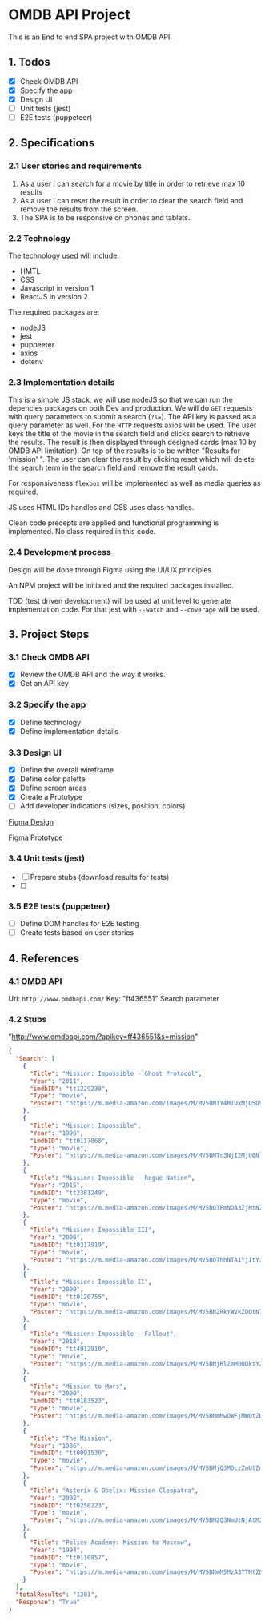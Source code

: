 # OMDB API Project

This is an End to end SPA project with OMDB API.

## 1. Todos

- [x] Check OMDB API
- [x] Specify the app
- [x] Design UI
- [ ] Unit tests (jest)
- [ ] E2E tests (puppeteer)

## 2. Specifications

### 2.1 User stories and requirements

1. As a user I can search for a movie by title in order to retrieve max 10 results
2. As a user I can reset the result in order to clear the search field and remove the results from the screen.
3. The SPA is to be responsive on phones and tablets.

### 2.2 Technology

The technology used will include:

- HMTL
- CSS
- Javascript in version 1
- ReactJS in version 2

The required packages are:

- nodeJS
- jest
- puppeeter
- axios
- dotenv

### 2.3 Implementation details

This is a simple JS stack, we will use nodeJS so that we can run the depencies packages on both Dev and production.
We will do `GET` requests with query parameters to submit a search (`?s=`). The API key is passed as a query parameter as well. For the `HTTP` requests axios will be used.
The user keys the title of the movie in the search field and clicks search to retrieve the results.
The result is then displayed through designed cards (max 10 by OMDB API limitation).
On top of the results is to be written "Results for 'mission' ".
The user can clear the result by clicking reset which will delete the search term in the search field and remove the result cards.

For responsiveness `flexbox` will be implemented as well as media queries as required.

JS uses HTML IDs handles and CSS uses class handles.

Clean code precepts are applied and functional programming is implemented. No class required in this code.

### 2.4 Development process

Design will be done through Figma using the UI/UX principles.

An NPM project will be initiated and the required packages installed.

TDD (test driven development) will be used at unit level to generate implementation code. For that jest with `--watch` and `--coverage` will be used.

## 3. Project Steps

### 3.1 Check OMDB API

- [x] Review the OMDB API and the way it works.
- [x] Get an API key

### 3.2 Specify the app

- [x] Define technology
- [x] Define implementation details

### 3.3 Design UI

- [x] Define the overall wireframe
- [x] Define color palette
- [x] Define screen areas
- [x] Create a Prototype
- [ ] Add developer indications (sizes, position, colors)

[Figma Design](https://www.figma.com/file/CGAdWFu6b72RaxUOST9M7V/omdb-api?node-id=0%3A1)

[Figma Prototype](https://www.figma.com/proto/CGAdWFu6b72RaxUOST9M7V/omdb-api?node-id=1%3A2&scaling=min-zoom&page-id=0%3A1&starting-point-node-id=1%3A2)

### 3.4 Unit tests (jest)

- [ ] Prepare stubs (download results for tests)
- [ ]

### 3.5 E2E tests (puppeteer)

- [ ] Define DOM handles for E2E testing
- [ ] Create tests based on user stories

## 4. References

### 4.1 OMDB API

Uri: `http://www.omdbapi.com/`
Key: "ff436551"
Search parameter

### 4.2 Stubs

"http://www.omdbapi.com/?apikey=ff436551&s=mission"

```json
{
  "Search": [
    {
      "Title": "Mission: Impossible - Ghost Protocol",
      "Year": "2011",
      "imdbID": "tt1229238",
      "Type": "movie",
      "Poster": "https://m.media-amazon.com/images/M/MV5BMTY4MTUxMjQ5OV5BMl5BanBnXkFtZTcwNTUyMzg5Ng@@._V1_SX300.jpg"
    },
    {
      "Title": "Mission: Impossible",
      "Year": "1996",
      "imdbID": "tt0117060",
      "Type": "movie",
      "Poster": "https://m.media-amazon.com/images/M/MV5BMTc3NjI2MjU0Nl5BMl5BanBnXkFtZTgwNDk3ODYxMTE@._V1_SX300.jpg"
    },
    {
      "Title": "Mission: Impossible - Rogue Nation",
      "Year": "2015",
      "imdbID": "tt2381249",
      "Type": "movie",
      "Poster": "https://m.media-amazon.com/images/M/MV5BOTFmNDA3ZjMtN2Y0MC00NDYyLWFlY2UtNTQ4OTQxMmY1NmVjXkEyXkFqcGdeQXVyNTg4NDQ4NDY@._V1_SX300.jpg"
    },
    {
      "Title": "Mission: Impossible III",
      "Year": "2006",
      "imdbID": "tt0317919",
      "Type": "movie",
      "Poster": "https://m.media-amazon.com/images/M/MV5BOThhNTA1YjItYzk2Ny00M2Y1LWJlYWUtZDQyZDU0YmY5Y2M5XkEyXkFqcGdeQXVyNjU0OTQ0OTY@._V1_SX300.jpg"
    },
    {
      "Title": "Mission: Impossible II",
      "Year": "2000",
      "imdbID": "tt0120755",
      "Type": "movie",
      "Poster": "https://m.media-amazon.com/images/M/MV5BN2RkYWVkZDQtNTMxMi00NWQ4LWE2ODctNmQzOWM2NjQzYzdlXkEyXkFqcGdeQXVyMjUzOTY1NTc@._V1_SX300.jpg"
    },
    {
      "Title": "Mission: Impossible - Fallout",
      "Year": "2018",
      "imdbID": "tt4912910",
      "Type": "movie",
      "Poster": "https://m.media-amazon.com/images/M/MV5BNjRlZmM0ODktY2RjNS00ZDdjLWJhZGYtNDljNWZkMGM5MTg0XkEyXkFqcGdeQXVyNjAwMjI5MDk@._V1_SX300.jpg"
    },
    {
      "Title": "Mission to Mars",
      "Year": "2000",
      "imdbID": "tt0183523",
      "Type": "movie",
      "Poster": "https://m.media-amazon.com/images/M/MV5BNmMwOWFjMWQtZDAzNC00MGM3LWI0Y2YtNTUxN2NkYTM1NjE1XkEyXkFqcGdeQXVyMjUzOTY1NTc@._V1_SX300.jpg"
    },
    {
      "Title": "The Mission",
      "Year": "1986",
      "imdbID": "tt0091530",
      "Type": "movie",
      "Poster": "https://m.media-amazon.com/images/M/MV5BMjQ3MDczZmUtZmFlMy00YzFlLTlmNmMtYTE2NTZiNTJjM2UzL2ltYWdlXkEyXkFqcGdeQXVyNTAyODkwOQ@@._V1_SX300.jpg"
    },
    {
      "Title": "Asterix & Obelix: Mission Cleopatra",
      "Year": "2002",
      "imdbID": "tt0250223",
      "Type": "movie",
      "Poster": "https://m.media-amazon.com/images/M/MV5BM2Q3NmUzNjAtM2VjMS00MGU3LWE4YjEtZTM1NDM0YTdlOWRkXkEyXkFqcGdeQXVyODIyOTEyMzY@._V1_SX300.jpg"
    },
    {
      "Title": "Police Academy: Mission to Moscow",
      "Year": "1994",
      "imdbID": "tt0110857",
      "Type": "movie",
      "Poster": "https://m.media-amazon.com/images/M/MV5BNmM5MzA3YTMtZDZkNy00YzNlLWFkZTUtZDJhYTNkMzk1ODNlL2ltYWdlL2ltYWdlXkEyXkFqcGdeQXVyMTQxNzMzNDI@._V1_SX300.jpg"
    }
  ],
  "totalResults": "1203",
  "Response": "True"
}
```
